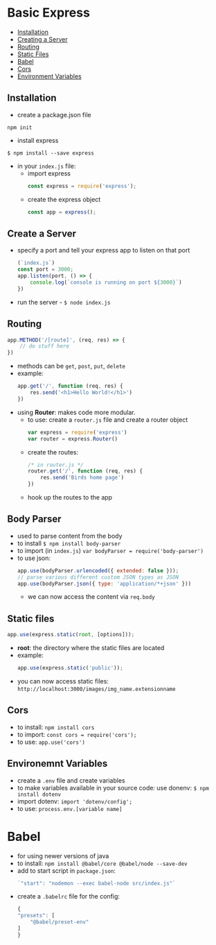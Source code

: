 # Basic Express
- [Installation](#Installation)
- [Creating a Server](#create-a-server)
- [Routing](#routing)
- [Static Files](#static-files)
- [Babel](#babel)
- [Cors](#cors)
- [Environment Variables](#environment-variables)

## Installation
- create a package.json file
```
npm init
```

- install express
```
$ npm install --save express
```

- in your `index.js` file:
    - import express
        ```javascript
        const express = require('express');
        ``` 
    - create the express object
        ```javascript
        const app = express();
        ```
## Create a Server
- specify a port and tell your express app to listen on that port
    ```javascript
    (`index.js`)
    const port = 3000;
    app.listen(port, () => {
        console.log(`console is running on port ${3000}`)
    })
    ```
- run the server - `$ node index.js`

## Routing
```javascript
app.METHOD('/[route]', (req, res) => {
    // do stuff here
})
```
- methods can be `get`, `post`, `put`, `delete`
- example: 
    ```javascript
    app.get('/', function (req, res) {
        res.send('<h1>Hello World!</h1>')
    })
    ```
- using **Router**: makes code more modular.  
    - to use: create a `router.js` file and create a router object
        ```javascript
        var express = require('express')
        var router = express.Router()
        ```
    - create the routes:
        ```javascript
        /* in router.js */
        router.get('/', function (req, res) {
            res.send('Birds home page')
        })
        ```
    - hook up the routes to the app

## Body Parser
- used to parse content from the body
- to install `$ npm install body-parser`
- to import (in `index.js`) `var bodyParser = require('body-parser')`
- to use json:
    ```javascript
    app.use(bodyParser.urlencoded({ extended: false }));
    // parse various different custom JSON types as JSON
    app.use(bodyParser.json({ type: 'application/*+json' }))
    ```
    - we can now access the content via `req.body`

## Static files
```javascript
app.use(express.static(root, [options]));
```
- **root**: the directory where the static files are located
- example:
    ```javascript
    app.use(express.static('public'));
    ```
- you can now access static files: `http://localhost:3000/images/img_name.extensionname`

## Cors
- to install: `npm install cors`
- to import: `const cors = require('cors');`
- to use: `app.use('cors')`

## Environemnt Variables
- create a `.env` file and create variables
- to make variables available in your source code: use donenv: `$ npm install dotenv`
- import dotenv: `import 'dotenv/config';`
- to use: `process.env.[variable name]`

# Babel
- for using newer versions of java
- to install: `npm install @babel/core @babel/node --save-dev`
- add to start script in `package.json`: 
    ```javascript
    `"start": "nodemon --exec babel-node src/index.js"`
    ```
- create a `.babelrc` file for the config:
    ```javascript
    {
    "presets": [
        "@babel/preset-env"
    ]
    }
    ```


